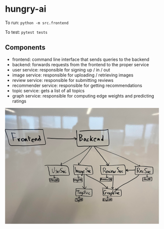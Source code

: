 # hungry-ai

To run: `python -m src.frontend`

To test: `pytest tests`

## Components

- frontend: command line interface that sends queries to the backend
- backend: forwards requests from the frontend to the proper service
- user service: responsible for signing up / in / out
- image service: responsible for uploading / retrieving images
- review service: responsible for submitting reviews
- recommender service: responsible for getting recommendations
- topic service: gets a list of all topics
- graph service: responsible for computing edge weights and predicting ratings

![diagram of architecture](architecture.jpg)

